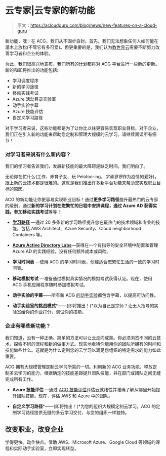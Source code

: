 # 云专家|云专家的新功能

> 原文：<https://acloudguru.com/blog/news/new-features-on-a-cloud-guru>

新功能，嘿！在 ACG，我们从不固步自封。首先，我们无法想象任何人如何能在灌木上放松(不管它有多可爱)。但更重要的是，我们认为[教世界云](https://acloudguru.com/about-us)需要不断努力改善学习者和企业的体验。

为此，我们很高兴地宣布，我们所有的[计划](https://acloudguru.com/pricing)都将对 ACG 平台进行一些新的更新。新的和即将推出的功能包括:

*   学习调度程序
*   新的学习途径
*   移动实践考试
*   Azure 活动目录实验室
*   动手实验字幕
*   Azure 技能评估
*   自定义学习路径

对于学习者来说，这些功能都是为了让你比以往更容易实现职业目标。对于企业，我们正在引入新的功能来帮助您定制和管理大规模的云学习。请继续阅读所有细节！

### 对学习者来说有什么新内容？

我们的学习者告诉我们，发展新技能的最大障碍是缺乏时间。我们明白了。

无论你在忙什么(工作、养育子女、玩 Peloton-ing，*字面意思*作为疫情的爱好)，跟上新的云技术都是很难的。这就是我们推出许多新平台功能来帮助您实现职业目标的原因。

ACG 的新功能让你更容易实现职业目标！通过**更多学习路径**提升最热门的云专家的级别，通过**新的学习计划在您繁忙的日程中安排课程，**通过 **Azure AD** 获得实践，参加**移动实践考试**等等！

*   **[学习路径](https://acloudguru.com/learning-paths)** —通过 20 多条新的学习路径提升您在最热门的技术领域和专业的技能，包括 AWS Architect、Azure Security、Cloud neighborhood Containers 等。

*   **[Azure Active Directory Labs](https://acloudguru.com/blog/news/a-cloud-guru-expands-hands-on-learning-launches-microsoft-azure-ad-labs)**—获得在一个有指导的安全环境中配置和管理 Azure AD 的实践经验，没有任何额外成本或风险。

*   **学习时间表** —使用 ACG 的学习时间表，创建适合您繁忙生活的一致的学习时间表。

*   **移动模拟考试** —准备通过模拟真实情况的模拟考试获得认证。现在，使用 ACG 手机应用程序随时参加模拟考试。

*   **动手实验的字幕**——所有新 ACG [的动手实验](https://acloudguru.com/learn-by-doing)都包含字幕，以提高可访问性。

*   **动手实验室的挑战模式***——(即将推出！)*以为自己是宗师？让无人指导的实验室给你的作业打分，测试你的技能。

### 企业有哪些新功能？

我们知道，没有一种正确、简单的方法可以让云走向成熟。你必须浏览不同的云技术，探索不同的流程和新的做事方式。现实地看待你能用你的团队所拥有的时间和技能做些什么。这就是为什么定制您的云学习以满足您组织的特定需求的能力如此重要。

ACG 拥有大规模管理定制云学习所需的一切。利用新的 ACG 业务功能，释放定制多云学习的能力，根据确定的技能差距提升团队技能，并在部门或团队之间无缝完成所有工作。

*   **Azure 技能评估** —通过 [ACG 技能评估](https://acloudguru.com/blog/news/introducing-skills-assessment-for-cloud-teams)评估云就绪性并准确了解从哪里开始提升团队技能。现在，评估 AWS 和 Azure 中的团队。

*   **自定义学习路径***——(即将推出！)*为您的组织大规模定制云学习。ACG 的定制学习路径提供无缝的多云学习交付，与您的组织一样独特。

## **改变职业，改变企业**

学得更快。动作快点。借助 AWS、Microsoft Azure、Google Cloud 等领域的课程和实际动手实验室，立即实现转型。